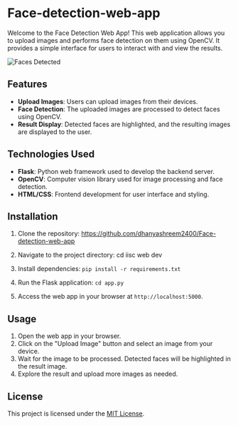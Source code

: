 # Face-detection-web-app
Welcome to the Face Detection Web App! This web application allows you to upload images and performs face detection on them using OpenCV. It provides a simple interface for users to interact with and view the results.

![Faces Detected]()
## Features

- **Upload Images**: Users can upload images from their devices.
- **Face Detection**: The uploaded images are processed to detect faces using OpenCV.
- **Result Display**: Detected faces are highlighted, and the resulting images are displayed to the user.

## Technologies Used

- **Flask**: Python web framework used to develop the backend server.
- **OpenCV**: Computer vision library used for image processing and face detection.
- **HTML/CSS**: Frontend development for user interface and styling.

## Installation

1. Clone the repository:
https://github.com/dhanyashreem2400/Face-detection-web-app

2. Navigate to the project directory:
cd iisc web dev

3. Install dependencies:
   `pip install -r requirements.txt `

4. Run the Flask application:
    `cd app.py`

5. Access the web app in your browser at `http://localhost:5000`.

## Usage

1. Open the web app in your browser.
2. Click on the "Upload Image" button and select an image from your device.
3. Wait for the image to be processed. Detected faces will be highlighted in the result image.
4. Explore the result and upload more images as needed.

## License

This project is licensed under the [MIT License](LICENSE).
